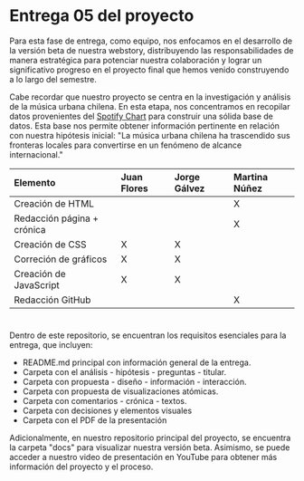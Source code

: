 # Entrega 05 del proyecto

Para esta fase de entrega, como equipo, nos enfocamos en el desarrollo de la versión beta de nuestra webstory, distribuyendo las responsabilidades de manera estratégica para potenciar nuestra colaboración y lograr un significativo progreso en el proyecto final que hemos venido construyendo a lo largo del semestre. 

Cabe recordar que nuestro proyecto se centra en la investigación y análisis de la música urbana chilena. En esta etapa, nos concentramos en recopilar datos provenientes del [Spotify Chart](https://charts.spotify.com/charts/view/regional-global-weekly/2020-02-06) para construir una sólida base de datos. Esta base nos permite obtener información pertinente en relación con nuestra hipótesis inicial: "La música urbana chilena ha trascendido sus fronteras locales para convertirse en un fenómeno de alcance internacional."

| Elemento | Juan Flores | Jorge Gálvez | Martina Núñez |
|:---------|:------------|:-------------|:--------------|
| Creación de HTML|              |              |        X     |
| Redacción página + crónica|            |              |      X        |
| Creación de CSS|       X       |        X      |              |
| Correción de gráficos| X | X | |
| Creación de JavaScript | X | X | |
| Redacción GitHub| | | X |

#

Dentro de este repositorio, se encuentran los requisitos esenciales para la entrega, que incluyen:

* README.md principal con información general de la entrega.
* Carpeta con el análisis - hipótesis - preguntas - titular.
* Carpeta con propuesta - diseño - información - interacción.
* Carpeta con propuesta de visualizaciones atómicas.
* Carpeta con comentarios - crónica - textos.
* Carpeta con decisiones y elementos visuales
* Carpeta con el PDF de la presentación

Adicionalmente, en nuestro repositorio principal del proyecto, se encuentra la carpeta "docs" para visualizar nuestra versión beta. Asimismo, se puede acceder a nuestro video de presentación en YouTube para obtener más información del proyecto y el proceso.

